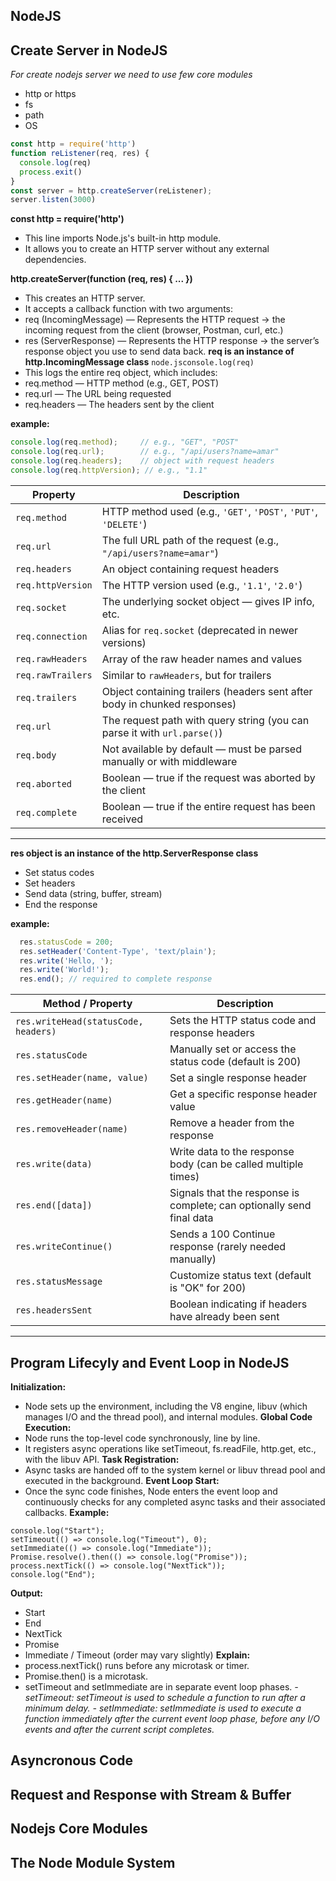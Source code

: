 ## NodeJS ##
## Create Server in NodeJS ##
*For create nodejs server we need to use few core modules*
- http or https
- fs
- path
- OS

```node.js
const http = require('http')
function reListener(req, res) {
  console.log(req)
  process.exit()
}
const server = http.createServer(reListener);
server.listen(3000)
```


**const http = require('http')**
- This line imports Node.js's built-in http module.
- It allows you to create an HTTP server without any external dependencies.

**http.createServer(function (req, res) { ... })**
- This creates an HTTP server.
- It accepts a callback function with two arguments:
- req (IncomingMessage) — Represents the HTTP request → the incoming request from the client (browser, Postman, curl, etc.)
- res (ServerResponse) — Represents the HTTP response → the server’s response object you use to send data back.
**req is an instance of http.IncomingMessage class**
```node.jsconsole.log(req)```
- This logs the entire req object, which includes:
- req.method — HTTP method (e.g., GET, POST)
- req.url — The URL being requested
- req.headers — The headers sent by the client

**example:**
  ```node.js
  console.log(req.method);     // e.g., "GET", "POST"
  console.log(req.url);        // e.g., "/api/users?name=amar"
  console.log(req.headers);    // object with request headers
  console.log(req.httpVersion); // e.g., "1.1"
```


| Property          | Description                                                               |
| ----------------- | ------------------------------------------------------------------------- |
| `req.method`      | HTTP method used (e.g., `'GET'`, `'POST'`, `'PUT'`, `'DELETE'`)           |
| `req.url`         | The full URL path of the request (e.g., `"/api/users?name=amar"`)         |
| `req.headers`     | An object containing request headers                                      |
| `req.httpVersion` | The HTTP version used (e.g., `'1.1'`, `'2.0'`)                            |
| `req.socket`      | The underlying socket object — gives IP info, etc.                        |
| `req.connection`  | Alias for `req.socket` (deprecated in newer versions)                     |
| `req.rawHeaders`  | Array of the raw header names and values                                  |
| `req.rawTrailers` | Similar to `rawHeaders`, but for trailers                                 |
| `req.trailers`    | Object containing trailers (headers sent after body in chunked responses) |
| `req.url`         | The request path with query string (you can parse it with `url.parse()`)  |
| `req.body`        | Not available by default — must be parsed manually or with middleware     |
| `req.aborted`     | Boolean — true if the request was aborted by the client                   |
| `req.complete`    | Boolean — true if the entire request has been received                    |

----
**res object is an instance of the http.ServerResponse class**
- Set status codes
- Set headers
- Send data (string, buffer, stream)
- End the response

**example:**
```node.js
  res.statusCode = 200;
  res.setHeader('Content-Type', 'text/plain');
  res.write('Hello, ');
  res.write('World!');
  res.end(); // required to complete response
```
| Method / Property                    | Description                                                           |
| ------------------------------------ | --------------------------------------------------------------------- |
| `res.writeHead(statusCode, headers)` | Sets the HTTP status code and response headers                        |
| `res.statusCode`                     | Manually set or access the status code (default is 200)               |
| `res.setHeader(name, value)`         | Set a single response header                                          |
| `res.getHeader(name)`                | Get a specific response header value                                  |
| `res.removeHeader(name)`             | Remove a header from the response                                     |
| `res.write(data)`                    | Write data to the response body (can be called multiple times)        |
| `res.end([data])`                    | Signals that the response is complete; can optionally send final data |
| `res.writeContinue()`                | Sends a 100 Continue response (rarely needed manually)                |
| `res.statusMessage`                  | Customize status text (default is "OK" for 200)                       |
| `res.headersSent`                    | Boolean indicating if headers have already been sent                  |

----

## Program Lifecyly and Event Loop in NodeJS ##
**Initialization:**
- Node sets up the environment, including the V8 engine, libuv (which manages I/O and the thread pool), and internal modules.
**Global Code Execution:**
- Node runs the top-level code synchronously, line by line.
- It registers async operations like setTimeout, fs.readFile, http.get, etc., with the libuv API.
**Task Registration:**
- Async tasks are handed off to the system kernel or libuv thread pool and executed in the background.
**Event Loop Start:**
- Once the sync code finishes, Node enters the event loop and continuously checks for any completed async tasks and their associated callbacks.
**Example:**
```Nodejs
console.log("Start");
setTimeout(() => console.log("Timeout"), 0);
setImmediate(() => console.log("Immediate"));
Promise.resolve().then(() => console.log("Promise"));
process.nextTick(() => console.log("NextTick"));
console.log("End");
```
**Output:**
- Start
- End
- NextTick
- Promise
- Immediate / Timeout (order may vary slightly)
**Explain:**
- process.nextTick() runs before any microtask or timer.
- Promise.then() is a microtask.
- setTimeout and setImmediate are in separate event loop phases.
*- setTimeout: setTimeout is used to schedule a function to run after a minimum delay.*
*- setImmediate: setImmediate is used to execute a function immediately after the current event loop phase, before any I/O events and after the current script completes.*

## Asyncronous Code ##
## Request and Response with Stream & Buffer ##
## Nodejs Core Modules ##
## The Node Module System ##



